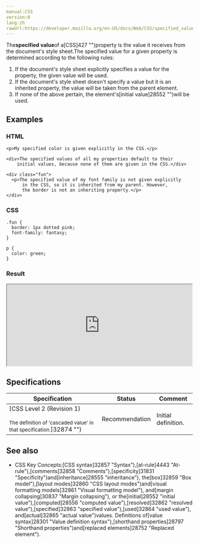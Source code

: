 ```yaml
---
manual:CSS
version:0
lang:zh
rawUrl:https://developer.mozilla.org/en-US/docs/Web/CSS/specified_value
---
```







The**specified value**of a[CSS]427 "")property is the value it receives from the document&#39;s style sheet.The specified value for a given property is determined according to the following rules:


1. If the document&#39;s style sheet explicitly specifies a value for the property, the given value will be used.
1. If the document&#39;s style sheet doesn&#39;t specify a value but it is an inherited property, the value will be taken from the parent element.
1. If none of the above pertain, the element&#39;s[initial value]28552 "")will be used.

## Examples<a name="Examples"></a>

### HTML<a name="HTML"></a>

```
<p>My specified color is given explicitly in the CSS.</p>

<div>The specified values of all my properties default to their
    initial values, because none of them are given in the CSS.</div>

<div class="fun">
  <p>The specified value of my font family is not given explicitly
      in the CSS, so it is inherited from my parent. However,
      the border is not an inheriting property.</p>
</div>
```

### CSS<a name="CSS"></a>

```
.fun {
  border: 1px dotted pink;
  font-family: fantasy;
}

p {
  color: green;
}
```

### Result<a name="Result"></a>


<iframe src='https://mdn.mozillademos.org/en-US/docs/Web/CSS/specified_value$samples/Examples?revision=1321919' width='500' height='220'></iframe>



## Specifications<a name="Specifications"></a>

Specification | Status | Comment 
 ---  |  ---  |  ---  | 
[CSS Level 2 (Revision 1)<br></br><small>The definition of &#39;cascaded value&#39; in that specification.</small>]32874 "") | Recommendation | Initial definition. 


## See also<a name="See_also"></a>

* CSS Key Concepts:[CSS syntax]32857 "Syntax"),[at-rule]4443 "At-rule"),[comments]32858 "Comments"),[specificity]31831 "Specificity")and[inheritance]28555 "inheritance"), the[box]32859 "Box model"),[layout modes]32860 "CSS layout modes")and[visual formatting models]32861 "Visual formatting model"), and[margin collapsing]30837 "Margin collapsing"), or the[initial]28552 "initial value"),[computed]28556 "computed value"),[resolved]32862 "resolved value"),[specified]32863 "specified value"),[used]32864 "used value"), and[actual]32865 "actual value")values. Definitions of[value syntax]28301 "Value definition syntax"),[shorthand properties]28797 "Shorthand properties")and[replaced elements]28752 "Replaced element").



